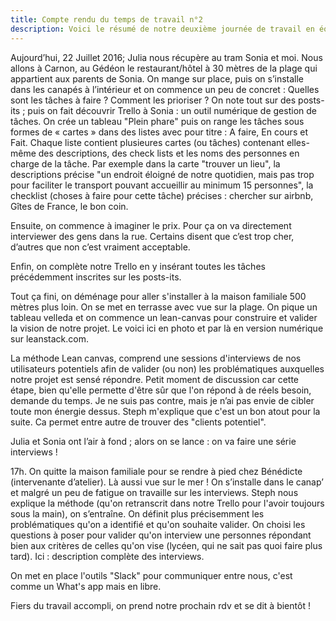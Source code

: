 ```yaml
---
title: Compte rendu du temps de travail n°2
description: Voici le résumé de notre deuxième journée de travail en équipe et un aperçu de notre méthologie de projet 
---
```


Aujourd’hui, 22 Juillet 2016;  Julia nous récupère au tram Sonia et moi. Nous allons à Carnon, au Gédéon le restaurant/hôtel à 30 mètres de la plage qui appartient aux parents de Sonia.
On mange sur place, puis on s’installe dans les canapés à l’intérieur et on commence un peu de concret :
Quelles sont les tâches à faire ? Comment les prioriser ? 
On note tout sur des posts-its ; puis on fait découvrir Trello à Sonia : un outil numérique de gestion de tâches. On crée un tableau "Plein phare" puis on range les tâches sous formes de « cartes »  dans des listes avec pour titre :
A faire, En cours et Fait. Chaque liste contient plusieures cartes (ou tâches) contenant elles-même des descriptions, des check lists et les noms des personnes en charge de la tâche.
Par exemple dans la carte "trouver un lieu", la descriptions précise "un endroit éloigné de notre quotidien, mais pas trop pour faciliter le transport pouvant accueillir au minimum 15 personnes", la checklist (choses à faire pour cette tâche) précises : chercher sur airbnb, Gîtes de France, le bon coin.

Ensuite, on commence à imaginer le prix. Pour ça on va directement interviewer des gens dans la rue. Certains disent que c’est trop cher, d’autres que non c’est vraiment acceptable.

Enfin, on complète notre Trello en y insérant toutes les tâches précédemment inscrites sur les posts-its. 

Tout ça fini, on déménage pour aller s'installer à la maison familiale 500 mètres plus loin. On se met en terrasse avec vue sur la plage. On pique un tableau velleda et on commence un lean-canvas pour construire et valider la vision de notre projet. Le voici ici en photo et par là en version numérique sur leanstack.com.

La méthode Lean canvas, comprend une sessions d'interviews de nos utilisateurs potentiels afin de valider (ou non) les problématiques auxquelles notre projet est sensé répondre. Petit moment de discussion car cette étape, bien qu'elle permette d'être sûr que l'on répond à de réels besoin, demande du temps. Je ne suis pas contre, mais je n’ai pas envie de cibler toute mon énergie dessus. Steph m'explique que c'est un bon atout pour la suite. Ca permet entre autre de trouver des "clients potentiel".

Julia et Sonia ont l’air à fond ; alors on se lance : on va faire une série interviews !

17h. On quitte la maison familiale pour se rendre à pied chez Bénédicte (intervenante d’atelier). Là aussi vue sur le mer !
On s’installe dans le canap’ et malgré un peu de fatigue on travaille sur les interviews. Steph nous explique la méthode (qu'on retranscrit dans notre Trello pour l'avoir toujours sous la main), on s’entraîne.
On définit plus précisemment les problématiques qu'on a identifié et qu'on souhaite valider. On choisi les questions à poser pour valider qu'on interview une personnes répondant bien aux critères de celles qu'on vise (lycéen, qui ne sait pas quoi faire plus tard).
Ici : description complète des interviews.

On met en place l'outils "Slack" pour communiquer entre nous, c'est comme un What's app mais en libre. 

Fiers du travail accompli, on prend notre prochain rdv et se dit à bientôt !
